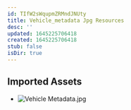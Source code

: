 ```yaml
---
id: TIfW2sWqupmZRMndJNUty
title: Vehicle_metadata Jpg Resources
desc: ''
updated: 1645225706418
created: 1645225706418
stub: false
isDir: true
---
```

## Imported Assets
- ![Vehicle Metadata.jpg](/assets/vehicle-metadata.jpg)
